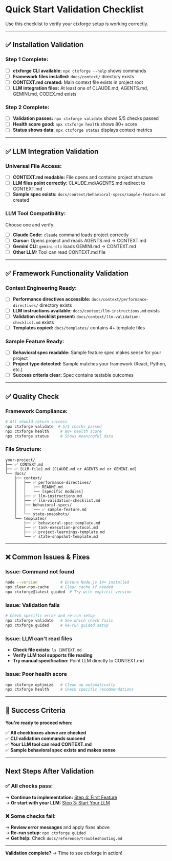 # Quick Start Validation Checklist

Use this checklist to verify your ctxforge setup is working correctly.

---

## ✅ Installation Validation

### Step 1 Complete:
- [ ] **ctxforge CLI available:** `npx ctxforge --help` shows commands
- [ ] **Framework files installed:** `docs/context/` directory exists
- [ ] **CONTEXT.md created:** Main context file exists in project root
- [ ] **LLM integration files:** At least one of CLAUDE.md, AGENTS.md, GEMINI.md, CODEX.md exists

### Step 2 Complete:
- [ ] **Validation passes:** `npx ctxforge validate` shows 5/5 checks passed
- [ ] **Health score good:** `npx ctxforge health` shows 80+ score
- [ ] **Status shows data:** `npx ctxforge status` displays context metrics

---

## ✅ LLM Integration Validation

### Universal File Access:
- [ ] **CONTEXT.md readable:** File opens and contains project structure
- [ ] **LLM files point correctly:** CLAUDE.md/AGENTS.md redirect to CONTEXT.md
- [ ] **Sample spec exists:** `docs/context/behavioral-specs/sample-feature.md` created

### LLM Tool Compatibility:
Choose one and verify:
- [ ] **Claude Code:** `claude` command loads project correctly
- [ ] **Cursor:** Opens project and reads AGENTS.md → CONTEXT.md
- [ ] **Gemini CLI:** `gemini-cli` loads GEMINI.md → CONTEXT.md
- [ ] **Other LLM:** Tool can read CONTEXT.md file

---

## ✅ Framework Functionality Validation

### Context Engineering Ready:
- [ ] **Performance directives accessible:** `docs/context/performance-directives/` directory exists
- [ ] **LLM instructions available:** `docs/context/llm-instructions.md` exists
- [ ] **Validation checklist present:** `docs/context/llm-validation-checklist.md` exists
- [ ] **Templates copied:** `docs/templates/` contains 4+ template files

### Sample Feature Ready:
- [ ] **Behavioral spec readable:** Sample feature spec makes sense for your project
- [ ] **Project type detected:** Sample matches your framework (React, Python, etc.)
- [ ] **Success criteria clear:** Spec contains testable outcomes

---

## ✅ Quality Check

### Framework Compliance:
```bash
# All should return success
npx ctxforge validate  # 5/5 checks passed
npx ctxforge health     # 80+ health score
npx ctxforge status     # Shows meaningful data
```

### File Structure:
```
your-project/
├── ✅ CONTEXT.md
├── ✅ [LLM-file].md (CLAUDE.md or AGENTS.md or GEMINI.md)
└── docs/
    ├── context/
    │   ├── ✅ performance-directives/
    │   │   ├── README.md
    │   │   └── [specific modules]
    │   ├── ✅ llm-instructions.md
    │   ├── ✅ llm-validation-checklist.md
    │   ├── behavioral-specs/
    │   │   └── ✅ sample-feature.md
    │   └── state-snapshots/
    └── templates/
        ├── ✅ behavioral-spec-template.md
        ├── ✅ task-execution-protocol.md
        ├── ✅ project-learnings-template.md
        └── ✅ state-snapshot-template.md
```

---

## ❌ Common Issues & Fixes

### Issue: Command not found
```bash
node --version          # Ensure Node.js 14+ installed
npx clear-npx-cache     # Clear cache if needed
npx ctxforge@latest guided  # Try with explicit version
```

### Issue: Validation fails
```bash
# Check specific error and re-run setup
npx ctxforge validate   # See which check fails
npx ctxforge guided     # Re-run guided setup
```

### Issue: LLM can't read files
- **Check file exists:** `ls CONTEXT.md`
- **Verify LLM tool supports file reading**
- **Try manual specification:** Point LLM directly to CONTEXT.md

### Issue: Poor health score
```bash
npx ctxforge optimize   # Clean up automatically
npx ctxforge health     # Check specific recommendations
```

---

## 🎯 Success Criteria

**You're ready to proceed when:**

✅ **All checkboxes above are checked**  
✅ **CLI validation commands succeed**  
✅ **Your LLM tool can read CONTEXT.md**  
✅ **Sample behavioral spec exists and makes sense**  

---

## Next Steps After Validation

### ✅ All checks pass:
→ **Continue to implementation:** [Step 4: First Feature](step-4.md)  
→ **Or start with your LLM:** [Step 3: Start Your LLM](step-3.md)

### ❌ Some checks fail:
→ **Review error messages** and apply fixes above  
→ **Re-run setup:** `npx ctxforge guided`  
→ **Get help:** Check `docs/reference/troubleshooting.md`

---

**Validation complete?** → Time to see ctxforge in action!
